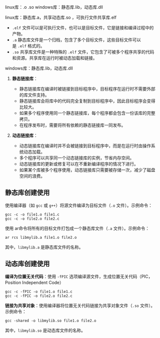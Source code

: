 linux库：.o .so
windows库：静态库.lib，动态库.dll

linux库：静态库.a，共享动态库.so  ，可执行文件共享库.elf
* `.elf` 文件可以是可执行文件，也可以是目标文件，它是链接和编译过程中的产物。
* `.a` 静态库文件是一个归档，包含了多个目标文件，这些目标文件可以是 `.elf` 格式的。
* `.so` 共享库文件是一种特殊的 `.elf` 文件，它包含了可被多个程序共享的代码和资源。共享库在运行时被动态加载和链接。


windows库：静态库.lib，动态库.dll


1. **静态链接库**：

   * 静态链接库在编译时被链接到目标程序中，目标程序在运行时不需要外部的库文件支持。
   * 静态链接库会将库中的代码完全复制到目标程序中，因此目标程序会变得比较大。
   * 如果多个程序使用同一个静态链接库，每个程序都会包含一份该库的完整拷贝。
   * 在程序发布时，需要将所有依赖的静态链接库一同发布。

2. **动态链接库**：

   * 动态链接库在编译时并不会被链接到目标程序中，而是在运行时由操作系统动态加载。
   * 多个程序可以共享同一个动态链接库的实例，节省内存空间。
   * 动态链接库的更新或修复可以在不重新编译程序的情况下进行。
   * 如果某个库被多个程序使用，动态链接库只需要被存储一次，减少了磁盘空间的浪费。


## **静态库创建使用**
使用编译器（如 `gcc` 或 `g++`）将源文件编译为目标文件（`.o` 文件）。示例命令：
   ```
   gcc -c -o file1.o file1.c
   gcc -c -o file2.o file2.c
   ```
使用 ar命令将所有的目标文件打包成一个静态库文件（`.a` 文件）。示例命令：
   ```
   ar rcs libmylib.a file1.o file2.o
   ```
   其中，`libmylib.a` 是静态库文件的名称。

## **动态库创建使用**
**编译为位置无关代码**：使用 `-fPIC` 选项编译源文件，生成位置无关代码（PIC，Position Independent Code）
   ```
   gcc -c -fPIC -o file1.o file1.c
   gcc -c -fPIC -o file2.o file2.c
   ```

**链接为共享对象**：使用编译器将位置无关代码链接为共享对象文件（`.so` 文件）。示例命令：
   ```
   gcc -shared -o libmylib.so file1.o file2.o
   ```
   其中，`libmylib.so` 是动态库文件的名称。

